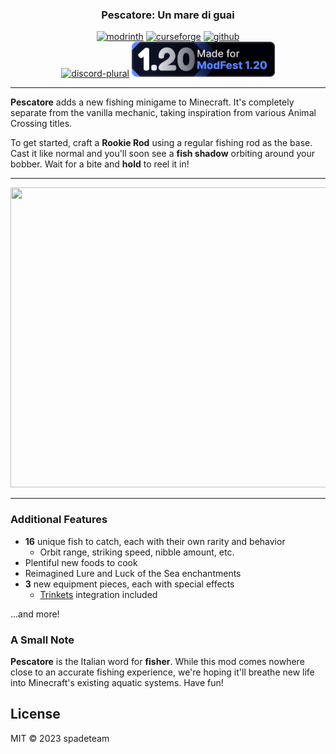 <div align="center">
  <h3>Pescatore: Un mare di guai</h3>
  <a href="https://modrinth.com/mod/pescatore"><img alt="modrinth" height="56" src="https://cdn.jsdelivr.net/npm/@intergrav/devins-badges@3/assets/cozy/available/modrinth_64h.png" /></a>
  <a href="https://curseforge.com/minecraft/mc-mods/pescatore"><img alt="curseforge" height="56" src="https://cdn.jsdelivr.net/npm/@intergrav/devins-badges@3/assets/cozy/available/curseforge_64h.png"></a>
  <a href="https://github.com/acikek/pescatore"><img alt="github" height="56" src="https://cdn.jsdelivr.net/npm/@intergrav/devins-badges@3/assets/cozy/available/github_64h.png" /></a><br>
  <a href="https://discord.gg/QYymKz84tR"><img alt="discord-plural" height="56" src="https://cdn.jsdelivr.net/npm/@intergrav/devins-badges@3/assets/cozy/social/discord-plural_64h.png"></a>
  <a href="https://modfest.net/1.20"><img src="https://raw.githubusercontent.com/ModFest/art/3bf66556e674d670e30f647d6a48c4e1798c21d4/badge/128h/ModFest%201.20%20Badge%20Cozy.png" height="56" alt="ModFest 1.20"></a>
</div>

---

**Pescatore** adds a new fishing minigame to Minecraft. It's completely separate from the vanilla mechanic, taking inspiration from various Animal Crossing titles.

To get started, craft a **Rookie Rod** using a regular fishing rod as the base. Cast it like normal and you'll soon see a **fish shadow** orbiting around your bobber. Wait for a bite and **hold** to reel it in!

---

<div align="center">
  <img src=https://cdn.modrinth.com/data/uxaMjp3X/images/e823cdfd6c4487131bfd4b5a6bc55f3910b9a008.png width="720" height="480"/>
</div>

---

### Additional Features

- **16** unique fish to catch, each with their own rarity and behavior
  - Orbit range, striking speed, nibble amount, etc.
- Plentiful new foods to cook
- Reimagined Lure and Luck of the Sea enchantments
- **3** new equipment pieces, each with special effects
  - [Trinkets](https://modrinth.com/mod/trinkets) integration included

...and more!

### A Small Note

**Pescatore** is the Italian word for **fisher**. While this mod comes nowhere close to an accurate fishing experience, we're hoping it'll breathe new life into Minecraft's existing aquatic systems. Have fun!

## License

MIT © 2023 spadeteam
